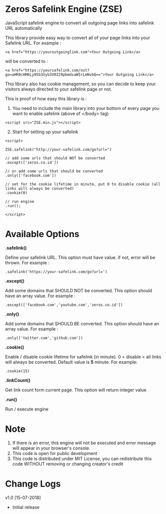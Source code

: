 # Zeros Safelink Engine (ZSE)
JavaScript safelink engine to convert all outgoing page links into safelink URL automatically

This library provide easy way to convert all of your page links into your Safelink URL. For example :

<pre><code>&#x3C;a href=&#x22;https://youroutgoinglink.com&#x22;&#x3E;Your Outgoing Link&#x3C;/a&#x3E;</code></pre>

will be converted to :

<pre><code>&#x3C;a href=&#x22;https://yoursafelink.com/out?go=aHR0cHM6Ly95b3Vyb3V0Z29pbmdsaW5rLmNvbQ==&#x22;&#x3E;Your Outgoing Link&#x3C;/a&#x3E;</code></pre>

This library also has cookie management, so you can decide to keep your visitors always directed to your safelink page or not.

This is proof of how easy this library is :

1. You need to include the main library into your bottom of every page you want to enable safelink (above of &lt;/body&gt; tag)
<pre><code>&#x3C;script src=&#x22;ZSE.min.js&#x22;&#x3E;&#x3C;/script&#x3E;</code></pre>

2. Start for setting up your safelink

<pre><code>&#x3C;script&#x3E;

ZSE.safelink(&#x22;http://your-safelink.com/go?url=&#x22;)

// add some urls that should NOT be converted
.except(['zeros.co.id'])

// or add some urls that should be converted
.only(['facebook.com'])

// set for the cookie lifetime in minute, put 0 to disable cookie (all links will always be converted)
.cookie(0)

// run engine
.run();

&#x3C;/script&#x3E;
</code></pre>

# Available Options

<b>.safelink()</b>

Define your safelink URL. This option must have value. if not, error will be thrown. For example :
<pre><code>.safelink('https://your-safelink.com/go?url=')</code></pre>

<b>.except()</b>

Add some domains that SHOULD NOT be converted. This option should have an array value. For example :
<pre><code>.except(['facebook.com','youtube.com','zeros.co.id'])</code></pre>

<b>.only()</b>

Add some domains that SHOULD BE converted. This option should have an array value. For example :
<pre><code>.only(['twitter.com','github.com'])</code></pre>

<b>.cookie()</b>

Enable / disable cookie lifetime for safelink (in minute). 0 = disable = all links will always be converted. Default value is <b>5</b> minute. For example:
<pre><code>.cookie(15)</code></pre>

<b>.linkCount()</b>

Get link count form current page. This option will return integer value

<b>.run()</b>

Run / execute engine


# Note

1. If there is an error, this engine will not be executed and error message will appear in your browser's console.
2. This code is open for public development
3. This code is distributed under MIT License, you can redistribute this code WITHOUT removing or changing creator's credit


# Change Logs

v1.0 [15-07-2018]
- Initial release
